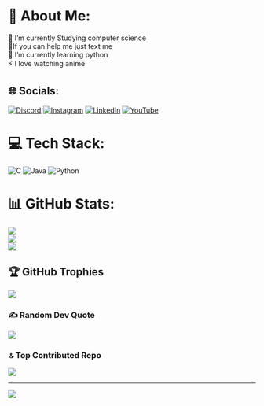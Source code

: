 # 💫 About Me:
🔭 I’m currently Studying computer science <br>🤝If you can help me just text me<br>🌱 I’m currently learning python<br>⚡ I love watching anime


## 🌐 Socials:
[![Discord](https://img.shields.io/badge/Discord-%237289DA.svg?logo=discord&logoColor=white)](https://discord.gg/470316166192168960) [![Instagram](https://img.shields.io/badge/Instagram-%23E4405F.svg?logo=Instagram&logoColor=white)](https://instagram.com/@z_nothing_1) [![LinkedIn](https://img.shields.io/badge/LinkedIn-%230077B5.svg?logo=linkedin&logoColor=white)](https://linkedin.com/in/Zeyad-Emad) [![YouTube](https://img.shields.io/badge/YouTube-%23FF0000.svg?logo=YouTube&logoColor=white)](https://youtube.com/@@nothinggamer) 

# 💻 Tech Stack:
![C](https://img.shields.io/badge/c-%2300599C.svg?style=for-the-badge&logo=c&logoColor=white) ![Java](https://img.shields.io/badge/java-%23ED8B00.svg?style=for-the-badge&logo=openjdk&logoColor=white) ![Python](https://img.shields.io/badge/python-3670A0?style=for-the-badge&logo=python&logoColor=ffdd54)
# 📊 GitHub Stats:
![](https://github-readme-stats.vercel.app/api?username=0ZeYaD0&theme=dark&hide_border=false&include_all_commits=true&count_private=false)<br/>
![](https://github-readme-streak-stats.herokuapp.com/?user=0ZeYaD0&theme=dark&hide_border=false)<br/>
![](https://github-readme-stats.vercel.app/api/top-langs/?username=0ZeYaD0&theme=dark&hide_border=false&include_all_commits=true&count_private=false&layout=compact)

## 🏆 GitHub Trophies
![](https://github-profile-trophy.vercel.app/?username=0ZeYaD0&theme=date_night&no-frame=false&no-bg=true&margin-w=4)

### ✍️ Random Dev Quote
![](https://quotes-github-readme.vercel.app/api?type=horizontal&theme=radical)

### 🔝 Top Contributed Repo
![](https://github-contributor-stats.vercel.app/api?username=0ZeYaD0&limit=5&theme=dark&combine_all_yearly_contributions=true)

---
[![](https://visitcount.itsvg.in/api?id=0ZeYaD0&icon=6&color=13)](https://visitcount.itsvg.in)

<!-- Proudly created with GPRM ( https://gprm.itsvg.in ) -->
